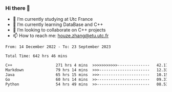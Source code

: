 ### Hi there 👋
- 🔭 I’m currently studying at Utc France
- 🌱 I’m currently learning DataBase and C++
- 👯 I’m looking to collaborate on C++ projects
- 📫 How to reach me: houze.zhang@etu.utc.fr

<!--START_SECTION:waka-->

```txt
From: 14 December 2022 - To: 23 September 2023

Total Time: 642 hrs 46 mins

C++                   271 hrs 4 mins  >>>>>>>>>>>--------------   42.17 %
Markdown              79 hrs 14 mins  >>>----------------------   12.33 %
Java                  65 hrs 15 mins  >>>----------------------   10.15 %
Go                    60 hrs 14 mins  >>-----------------------   09.37 %
Python                54 hrs 49 mins  >>-----------------------   08.53 %
```

<!--END_SECTION:waka-->
